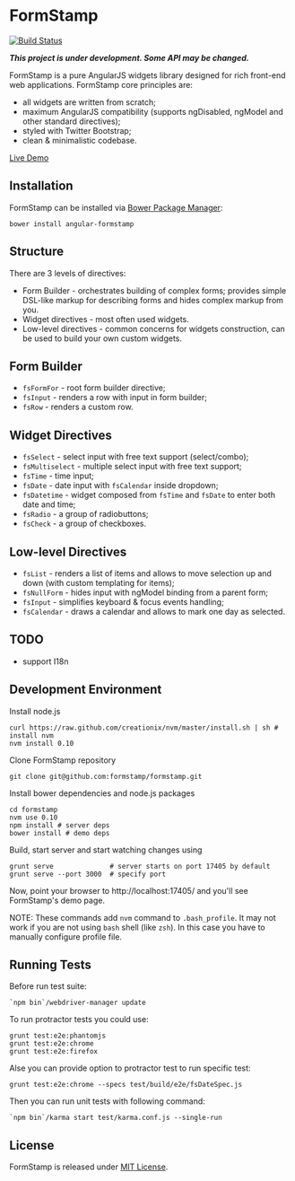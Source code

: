 FormStamp
====

[![Build Status](https://travis-ci.org/formstamp/formstamp.png?branch=master)](https://travis-ci.org/formstamp/formstamp)

***This project is under development. Some API may be changed.***

FormStamp is a pure AngularJS widgets library designed for rich
front-end web applications. FormStamp core principles are:

* all widgets are written from scratch;
* maximum AngularJS compatibility (supports ngDisabled, ngModel and
  other standard directives);
* styled with Twitter Bootstrap;
* clean & minimalistic codebase.

[Live Demo](http://formstamp.github.io/)

Installation
------------

FormStamp can be installed via [Bower Package Manager](http://bower.io/):

    bower install angular-formstamp

Structure
------------

There are 3 levels of directives:

* Form Builder - orchestrates building of complex forms; provides
  simple DSL-like markup for describing forms and hides complex markup
  from you.
* Widget directives - most often used widgets.
* Low-level directives - common concerns for widgets construction, can
  be used to build your own custom widgets.

Form Builder
-----------

* `fsFormFor` - root form builder directive;
* `fsInput` - renders a row with input in form builder;
* `fsRow` - renders a custom row.

Widget Directives
---------

* `fsSelect` - select input with free text support (select/combo);
* `fsMultiselect` - multiple select input with free text support;
* `fsTime` - time input;
* `fsDate` - date input with `fsCalendar` inside dropdown;
* `fsDatetime` - widget composed from `fsTime` and `fsDate` to enter
  both date and time;
* `fsRadio` - a group of radiobuttons;
* `fsCheck` - a group of checkboxes.

Low-level Directives
---------

* `fsList` - renders a list of items and allows to move selection up and
  down (with custom templating for items);
* `fsNullForm` - hides input with ngModel binding from a parent form;
* `fsInput` - simplifies keyboard & focus events handling;
* `fsCalendar` - draws a calendar and allows to mark one day as selected.

TODO
----
  * support I18n

Development Environment
-----------

Install node.js

    curl https://raw.github.com/creationix/nvm/master/install.sh | sh # install nvm
    nvm install 0.10

Clone FormStamp repository

    git clone git@github.com:formstamp/formstamp.git

Install bower dependencies and node.js packages

    cd formstamp
    nvm use 0.10
    npm install # server deps
    bower install # demo deps

Build, start server and start watching changes using

    grunt serve              # server starts on port 17405 by default
    grunt serve --port 3000  # specify port

Now, point your browser to http://localhost:17405/ and you'll see
FormStamp's demo page.

NOTE: These commands add `nvm` command to `.bash_profile`. It may not
work if you are not using `bash` shell (like `zsh`). In this case you
have to manually configure profile file.

Running Tests
-------

Before run test suite:

    `npm bin`/webdriver-manager update

To run protractor tests you could use:

    grunt test:e2e:phantomjs
    grunt test:e2e:chrome
    grunt test:e2e:firefox

Alse you can provide option to protractor test to run specific test:

    grunt test:e2e:chrome --specs test/build/e2e/fsDateSpec.js

Then you can run unit tests with following command:

    `npm bin`/karma start test/karma.conf.js --single-run

License
-------

FormStamp is released under
[MIT License](https://raw.github.com/formstamp/formstamp/master/MIT-LICENSE).
